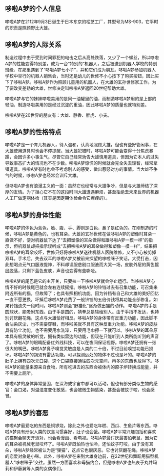 ## 哆啦A梦的个人信息

哆啦A梦在2112年9月3日诞生于日本东京的松芝工厂，其型号为MS-903，它平时的职责是照顾野比大雄。

## 哆啦A梦的人际关系

制造过程中由于受到时间罪犯的电击之后从高处跌落，又少了一个螺丝，所以哆啦A梦的性能变得特别差，成为一台“特别的”机器人，之后被送到机器人学校的特别班级，在那里遇到了“哆啦A梦七小子”，并和它们成为朋友。哆啦A梦参加机器人学校中举行的机器人销售会，当时还是幼儿的世修不小心按下了购买按钮，因此买下了哆啦A梦。哆啦A梦作为照顾儿童用的机器人，在大雄的玄孙世修家工作。为了要改变差劲的大雄，世修决定叫哆啦A梦返回20世纪帮助大雄。

哆啦A梦与它的妹妹哆啦美用的是同一油罐里的油，而制造哆啦A梦用的是上部的轻油，制造哆啦美用的是经过沉淀的重油，因此哆啦A梦的质量也就特别差。

哆啦A梦在20世界的朋友有：大雄、静香、胖虎、小夫。

## 哆啦A梦的性格特点

哆啦A梦是一个育儿机器人，待人温和，认真地照顾大雄，但也有些好管闲事，在大雄使用道具时也会不停提醒。当大雄犯错时，哆啦A梦可能会变得十分焦虑暴躁，会因许多小事生气。尽管它自己经常劝告大雄慎用道具，但因为它本人的过失导致事态扩大的情况也不在少数。哆啦A梦惊慌的时候就会完全失去理智，经常拿错道具。哆啦A梦有时也会不考虑别人的感受，做出惹怒对方的事情。当大雄不争气的时候，哆啦A梦也经常会训斥大雄。

但哆啦A梦也有浪漫主义的一面：虽然它也经常与大雄争吵，但是与大雄缔结了深厚的友情。为了担心它不在的这段时间大雄遭遇麻烦，甚至拒绝去未来世界的机器人工厂做定期体检（其实是因定期体检会令它痒痒的）。

## 哆啦A梦的身体性能

哆啦A梦的体色为蓝色，脸、腹、手、脚则是白色，鼻子是红色的。在刚制造的时候，哆啦A梦是黄色的，也有耳朵。大雄的玄孙世修在做哆啦A梦的塑像时耳朵一直做不好，便对机器鼠下达了“去把塑像的耳朵做得和跟哆啦A梦一模一样”的指示，但机器鼠却把指示误听成“去把哆啦A梦的耳朵做得和塑像一模一样”，结果把哆啦A梦的耳朵咬坏，世修只好将哆啦A梦送往机器人医院维修，又不小心被剪掉双耳。手术后，失去双耳的哆啦A梦又被前来探望的哆啦咪子笑话，大受打击，因此想喝点元气口服液提神，不料却误服悲剧口服液而大哭一场，皮肤外层的黄色镀层脱落，只剩下蓝色皮肤，声音也变得有些嘶哑。

哆啦A梦的尾巴是它的主开关，只要拉一下哆啦A梦就会停止运行。当哆啦A梦心情不好的时候尾巴就会左右连续摇摆。哆啦A梦的铃铛过去有召集功能，可召集来附近所有的猫，但故障了；也具有照相机功能。因为铃铛有自己和大雄的美好回忆一直不愿更换，坏掉后哆啦A梦花费了一般铃铛的五倍价钱将其功能全部修复。如果铃铛遗失一段时间，哆啦A梦则会“野猫化”逐渐做出猫的动作。 哆啦A梦的手是圆球状，能吸附东西。由于手是圆的，猜拳总是输给别人。由于手指不发达，也特别讨厌翻花绳，这点与大雄恰好相反。哆啦A梦的身体带有反重力功能，因此脚不会沾染灰尘，也不需要穿鞋，而哆啦美就不具有这种反重力功能。哆啦A梦的皮肤具有防尘功能，也不需要用水洗澡，只要用毛巾擦一下就可以。哆啦A梦的耳朵原本具有极灵敏的听觉，拥有类似雷达的功能，但现在只能听到人类所能听到的声音了。哆啦A梦的眼睛配备红外线科技，可以在夜间保证视野。哆啦A梦还拥有一张很大的嘴巴。哆啦A梦鼻子嗅觉灵敏度是人类的二十倍，不过目前嗅觉功能已损坏。哆啦A梦的胡须有雷达功能，可以探测远处的物体不过也是坏的。哆啦A梦的肚子上拥有四次元口袋，这个口袋直接通往四次元空间，再多的东西也放得下。哆啦A梦的能量来源来自食物，所有吃进去的东西会被体内的原子炉转换成能量，并不需要上厕所。

哆啦A梦的身体异常坚固，在深海或宇宙中都可以活动，但也有部分类似生物的感官：会口渴，对温湿度变化敏感，也会被微生物感染，甚至会被蚊子咬，也会感冒。

## 哆啦A梦的喜恶

哆啦A梦最爱吃的东西是铜锣烧，除此之外也爱吃年糕、西瓜、生鱼片等东西。哆啦A梦具有形似人类的饮食习惯喜好，肚子也会饿。哆啦A梦平常兴趣包括和喜欢的猫聚会聊天开派对，也会看漫画、看电视。哆啦A梦最讨厌最害怕老鼠，因为它的耳朵被机械老鼠咬坏了。哆啦A梦既怕热也怕冷，还怕蚊子叮咬。由于没有耳朵，哆啦A梦经常被认为是“狸猫”，这点它也很厌恶。它也讨厌翻花绳。哆啦A梦的恋爱对象是小咪。此外，哆啦A梦在来到大雄身边前，在22世纪和舞蹈用猫型机器人“哆啦咪子”交往。虽然一方面喜欢和母猫约会，但是哆啦A梦也热衷于丸井玛莉和伊藤翼等人类的女偶像们。
